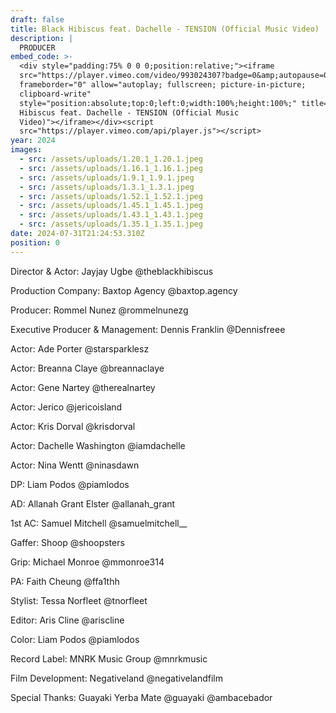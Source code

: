 ```yaml
---
draft: false
title: Black Hibiscus feat. Dachelle - TENSION (Official Music Video)
description: |
  PRODUCER
embed_code: >-
  <div style="padding:75% 0 0 0;position:relative;"><iframe
  src="https://player.vimeo.com/video/993024307?badge=0&amp;autopause=0&amp;player_id=0&amp;app_id=58479"
  frameborder="0" allow="autoplay; fullscreen; picture-in-picture;
  clipboard-write"
  style="position:absolute;top:0;left:0;width:100%;height:100%;" title="Black
  Hibiscus feat. Dachelle - TENSION (Official Music
  Video)"></iframe></div><script
  src="https://player.vimeo.com/api/player.js"></script>
year: 2024
images:
  - src: /assets/uploads/1.20.1_1.20.1.jpeg
  - src: /assets/uploads/1.16.1_1.16.1.jpeg
  - src: /assets/uploads/1.9.1_1.9.1.jpeg
  - src: /assets/uploads/1.3.1_1.3.1.jpeg
  - src: /assets/uploads/1.52.1_1.52.1.jpeg
  - src: /assets/uploads/1.45.1_1.45.1.jpeg
  - src: /assets/uploads/1.43.1_1.43.1.jpeg
  - src: /assets/uploads/1.35.1_1.35.1.jpeg
date: 2024-07-31T21:24:53.310Z
position: 0
---
```


Director & Actor: Jayjay Ugbe @theblackhibiscus

Production Company: Baxtop Agency @baxtop.agency

Producer: Rommel Nunez @rommelnunezg

Executive Producer & Management: Dennis Franklin @Dennisfreee

Actor: Ade Porter @starsparklesz

Actor: Breanna Claye @breannaclaye

Actor: Gene Nartey @therealnartey

Actor: Jerico @jericoisland

Actor: Kris Dorval @krisdorval

Actor: Dachelle Washington @iamdachelle

Actor: Nina Wentt @ninasdawn

DP: Liam Podos @piamlodos

AD: Allanah Grant Elster @allanah\_grant

1st AC: Samuel Mitchell @samuelmitchell\_\_

Gaffer: Shoop @shoopsters

Grip: Michael Monroe @mmonroe314

PA: Faith Cheung @ffa1thh

Stylist: Tessa Norfleet @tnorfleet

Editor: Aris Cline @ariscline

Color: Liam Podos @piamlodos

Record Label: MNRK Music Group @mnrkmusic

Film Development: Negativeland @negativelandfilm

Special Thanks: Guayaki Yerba Mate @guayaki @ambacebador

